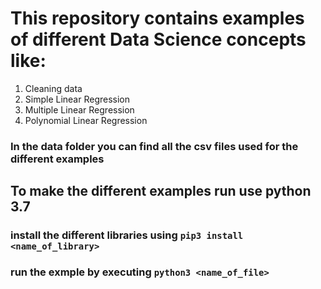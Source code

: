 # This repository contains examples of different Data Science concepts like:

1. Cleaning data
2. Simple Linear Regression
3. Multiple Linear Regression
4. Polynomial Linear Regression

### In the data folder you can find all the csv files used for the different examples

## To make the different examples run use python 3.7
### install the different libraries using `pip3 install <name_of_library>`
### run the exmple by executing `python3 <name_of_file>`